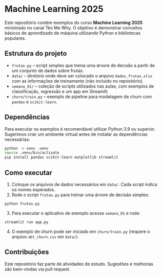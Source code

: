 # Machine Learning 2025

Este repositório contém exemplos do curso **Machine Learning 2025** ministrado no canal Téo Me Why. O objetivo é demonstrar conceitos básicos de aprendizado de máquina utilizando Python e bibliotecas populares.

## Estrutura do projeto

- `frutas.py` &ndash; script simples que treina uma árvore de decisão a partir de um conjunto de dados sobre frutas.
- `data/` &ndash; diretório onde deve ser colocado o arquivo `dados_frutas.xlsx` com as informações de treinamento (não incluído no repositório).
- `semana_01/` &ndash; coleção de scripts utilizados nas aulas, com exemplos de classificação, regressão e um app em Streamlit.
- `churn/train.py` &ndash; exemplo de pipeline para modelagem de churn com `pandas` e `scikit-learn`.

## Dependências

Para executar os exemplos é recomendável utilizar Python 3.9 ou superior.
Sugerimos criar um ambiente virtual antes de instalar as dependências necessárias:

```bash
python -m venv .venv
source .venv/bin/activate
pip install pandas scikit-learn matplotlib streamlit
```

## Como executar

1. Coloque os arquivos de dados necessários em `data/`. Cada script indica os nomes esperados.
2. Rode o script `frutas.py` para treinar uma árvore de decisão simples:

```bash
python frutas.py
```

3. Para executar o aplicativo de exemplo acesse `semana_01` e rode:

```bash
streamlit run app.py
```

4. O exemplo de churn pode ser iniciado em `churn/train.py` (requere o arquivo `abt_churn.csv` em `data/`).

## Contribuições

Este repositório faz parte de atividades de estudo. Sugestões e melhorias são bem-vindas via pull request.

